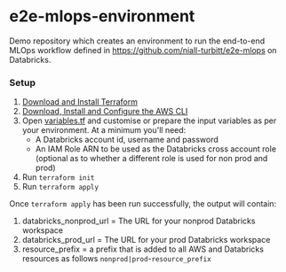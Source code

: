 # e2e-mlops-environment
Demo repository which creates an environment to run the end-to-end MLOps workflow defined in https://github.com/niall-turbitt/e2e-mlops on Databricks.

### Setup

1. [Download and Install Terraform](https://www.terraform.io/downloads)
2. [Download, Install and Configure the AWS CLI](https://docs.aws.amazon.com/cli/latest/userguide/getting-started-install.html)
3. Open [variables.tf](variables.tf) and customise or prepare the input variables as per your environment. At a minimum you'll need:
    * A Databricks account id, username and password
    * An IAM Role ARN to be used as the Databricks cross account role (optional as to whether a different role is used for non prod and prod)
4. Run ```terraform init```
5. Run ```terraform apply```

Once ```terraform apply``` has been run successfully, the output will contain:

1. databricks_nonprod_url = The URL for your nonprod Databricks workspace
2. databricks_prod_url = The URL for your prod Databricks workspace
3. resource_prefix = a prefix that is added to all AWS and Databricks resources as follows ```nonprod|prod```-```resource_prefix```

